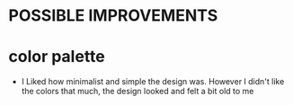 # POSSIBLE IMPROVEMENTS

# color palette

- I Liked how minimalist and simple the design was.
  However I didn't like the colors that much, the design looked and felt a bit old to me

